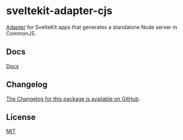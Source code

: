 # sveltekit-adapter-cjs

[Adapter](https://kit.svelte.dev/docs/adapters) for SvelteKit apps that generates a standalone Node server in CommonJS.

## Docs

[Docs](https://github.com/tj-likes-coding/sveltekit-adapter-cjs/wiki)

## Changelog

[The Changelog for this package is available on GitHub](https://github.com/tj-likes-coding/sveltekit-adapter-cjs/blob/main/CHANGELOG.md).

## License

[MIT](LICENSE)
